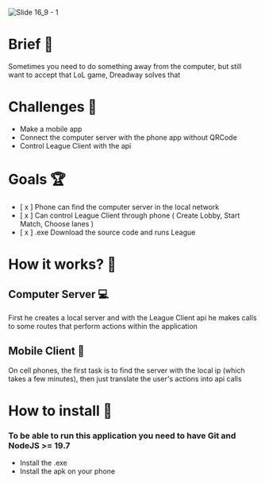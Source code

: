 

![Slide 16_9 - 1](https://user-images.githubusercontent.com/66091116/225051089-884f58d6-413d-4cc7-9fe2-f9e633cdc3f3.png)

# Brief 📖
Sometimes you need to do something away from the computer, but still want to accept that LoL game, Dreadway solves that

# Challenges 🐢
- Make a mobile app 
- Connect the computer server with the phone app without QRCode
- Control League Client with the api

# Goals 🏆
- [ x ] Phone can find the computer server in the local network
- [ x ] Can control League Client through phone ( Create Lobby, Start Match, Choose lanes )
- [ x ] .exe Download the source code and runs League

# How it works? 💼
## Computer Server 💻
First he creates a local server and with the League Client api he makes calls to some routes that perform actions within the application

## Mobile Client 📱
On cell phones, the first task is to find the server with the local ip (which takes a few minutes), then just translate the user's actions into api calls

# How to install 🚀
### To be able to run this application you need to have Git and NodeJS >= 19.7
- Install the .exe
- Install the apk on your phone


